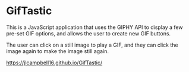 # GifTastic

This is a JavaScript application that uses the GIPHY API to display a few pre-set GIF options, and allows the user to create new GIF buttons.

The user can click on a still image to play a GIF, and they can click the image again to make the image still again. 

https://jlcampbell16.github.io/GifTastic/

